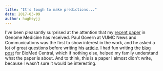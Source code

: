 ```yaml
---
title: "It's tough to make predictions..."
date: 2017-03-09
author: hugheyjj
---
```


I've been pleasantly surprised at the attention that my [recent paper](../../../abstracts/2017_hughey_machine) in Genome Medicine has received. Paul Govern at VUMC News and Communications was the first to show interest in the work, and he asked a lot of great questions before writing his [article](https://news.vanderbilt.edu/2017/03/02/study-reveals-circadian-time-in-a-blood-sample). I had fun writing the [blog post](http://blogs.biomedcentral.com/on-medicine/2017/02/27/machine-learning-around-the-clock) for BioMed Central, which if nothing else, helped my family understand what the paper is about. And to think, this is a paper I almost didn't write, because I wasn't sure it would be interesting.
